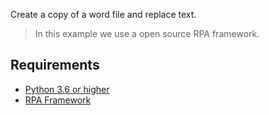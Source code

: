 Create a copy of a word file and replace text.

> In this example we use a open source RPA framework.

## Requirements

* [Python 3.6 or higher](https://www.python.org/downloads/)
* [RPA Framework](https://rpaframework.org/index.html#installation)
